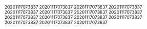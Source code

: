 20201117073837
20201117073837
20201117073837
20201117073837
20201117073837
20201117073837
20201117073837
20201117073837
20201117073837
20201117073837
20201117073837
20201117073837
20201117073837
20201117073837
20201117073837
